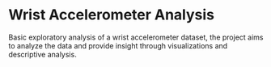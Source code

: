 # Wrist Accelerometer Analysis
Basic exploratory analysis of a wrist accelerometer dataset, the project aims to analyze the data and provide insight through visualizations and descriptive analysis.
